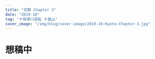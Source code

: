 ```yaml
---
title: "京都 Chapter 3"
date: "2019-10"
tag: "＃保津川遊船 ＃嵐山"
cover_image: "/img/blog/cover-image/2019-10-Kyoto-Chapter-3.jpg"
---
```

# 想稿中